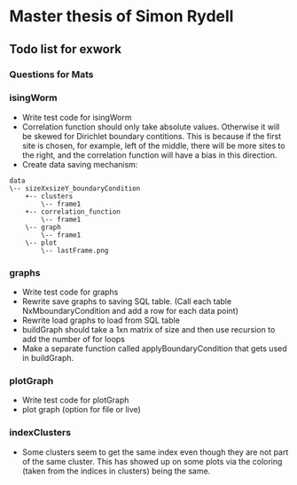 # Master thesis of Simon Rydell

## Todo list for exwork ##

### Questions for Mats ###

### isingWorm ###

* Write test code for isingWorm
* Correlation function should only take absolute values. Otherwise it will be skewed for Dirichlet boundary contitions. This is because if the first site is chosen, for example, left of the middle, there will be more sites to the right, and the correlation function will have a bias in this direction.
* Create data saving mechanism:
```
data
\-- sizeXxsizeY_boundaryCondition
	+-- clusters
		\-- frame1
	+-- correlation_function
		\-- frame1
	\-- graph
		\-- frame1
	\-- plot
		\-- lastFrame.png
```

### graphs ###

* Write test code for graphs
* Rewrite save graphs to saving SQL table. (Call each table NxMboundaryCondition and add a row for each data point)
* Rewrite load graphs to load from SQL table
* buildGraph should take a 1xn matrix of size and then use recursion to add the number of for loops
* Make a separate function called applyBoundaryCondition that gets used in buildGraph.

### plotGraph ###

* Write test code for plotGraph
* plot graph (option for file or live)

### indexClusters ###

* Some clusters seem to get the same index even though they are not part of the same cluster. This has showed up on some plots via the coloring (taken from the indices in clusters) being the same.
